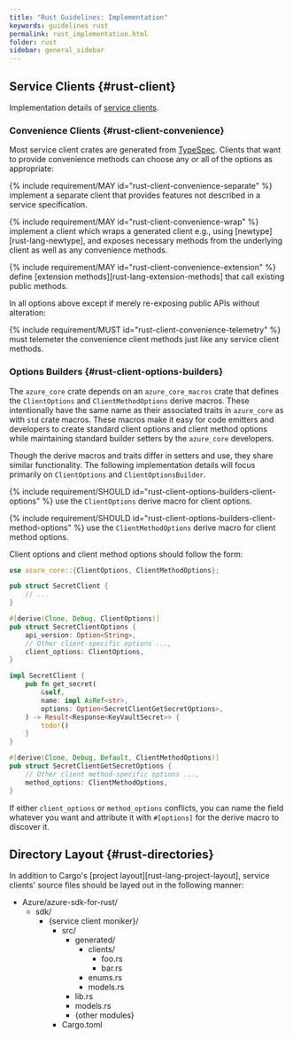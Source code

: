 ```yaml
---
title: "Rust Guidelines: Implementation"
keywords: guidelines rust
permalink: rust_implementation.html
folder: rust
sidebar: general_sidebar
---
```


## Service Clients {#rust-client}

Implementation details of [service clients](introduction.md#rust-client).

### Convenience Clients {#rust-client-convenience}

Most service client crates are generated from [TypeSpec](https://aka.ms/typespec). Clients that want to provide convenience methods can choose any or all of the options as appropriate:

{% include requirement/MAY id="rust-client-convenience-separate" %} implement a separate client that provides features not described in a service specification.

{% include requirement/MAY id="rust-client-convenience-wrap" %} implement a client which wraps a generated client e.g., using [newtype][rust-lang-newtype], and exposes necessary methods from the underlying client as well as any convenience methods.

{% include requirement/MAY id="rust-client-convenience-extension" %} define [extension methods][rust-lang-extension-methods] that call existing public methods.

In all options above except if merely re-exposing public APIs without alteration:

{% include requirement/MUST id="rust-client-convenience-telemetry" %} must telemeter the convenience client methods just like any service client methods.

### Options Builders {#rust-client-options-builders}

The `azure_core` crate depends on an `azure_core_macros` crate that defines the `ClientOptions` and `ClientMethodOptions` derive macros. These intentionally have the same name as their associated traits in `azure_core` as with `std` crate macros.
These macros make it easy for code emitters and developers to create standard client options and client method options while maintaining standard builder setters by the `azure_core` developers.

Though the derive macros and traits differ in setters and use, they share similar functionality. The following implementation details will focus primarily on `ClientOptions` and `ClientOptionsBuilder`.

{% include requirement/SHOULD id="rust-client-options-builders-client-options" %} use the `ClientOptions` derive macro for client options.

{% include requirement/SHOULD id="rust-client-options-builders-client-method-options" %} use the `ClientMethodOptions` derive macro for client method options.

Client options and client method options should follow the form:

```rust
use azure_core::{ClientOptions, ClientMethodOptions};

pub struct SecretClient {
    // ...
}

#[derive(Clone, Debug, ClientOptions)]
pub struct SecretClientOptions {
    api_version: Option<String>,
    // Other client-specific options ...,
    client_options: ClientOptions,
}

impl SecretClient {
    pub fn get_secret(
        &self,
        name: impl AsRef<str>,
        options: Option<SecretClientGetSecretOptions>,
    ) -> Result<Response<KeyVaultSecret>> {
        todo!()
    }
}

#[derive(Clone, Debug, Default, ClientMethodOptions)]
pub struct SecretClientGetSecretOptions {
    // Other client method-specific options ...,
    method_options: ClientMethodOptions,
}
```

If either `client_options` or `method_options` conflicts, you can name the field whatever you want and attribute it with `#[options]` for the derive macro to discover it.

## Directory Layout {#rust-directories}

In addition to Cargo's [project layout][rust-lang-project-layout], service clients' source files should be layed out in the following manner:

* Azure/azure-sdk-for-rust/
  * sdk/
    * {service client moniker}/
      * src/
        * generated/
          * clients/
            * foo.rs
            * bar.rs
          * enums.rs
          * models.rs
        * lib.rs
        * models.rs
        * {other modules}
      * Cargo.toml
